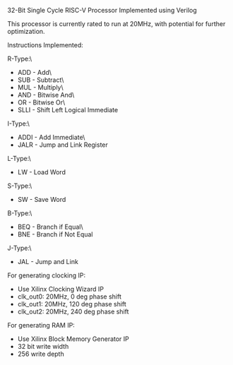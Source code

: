 32-Bit Single Cycle RISC-V Processor Implemented using Verilog

This processor is currently rated to run at 20MHz, with potential for further optimization.

Instructions Implemented:

R-Type:\
- ADD - Add\
- SUB - Subtract\
- MUL - Multiply\
- AND - Bitwise And\
- OR - Bitwise Or\
- SLLI - Shift Left Logical Immediate

I-Type:\
- ADDI - Add Immediate\
- JALR - Jump and Link Register

L-Type:\
- LW - Load Word

S-Type:\
- SW - Save Word

B-Type:\
- BEQ - Branch if Equal\
- BNE - Branch if Not Equal

J-Type:\
- JAL - Jump and Link

For generating clocking IP:
- Use Xilinx Clocking Wizard IP
- clk_out0: 20MHz, 0 deg phase shift
- clk_out1: 20MHz, 120 deg phase shift
- clk_out2: 20MHz, 240 deg phase shift

For generating RAM IP:
- Use Xilinx Block Memory Generator IP
- 32 bit write width
- 256 write depth




